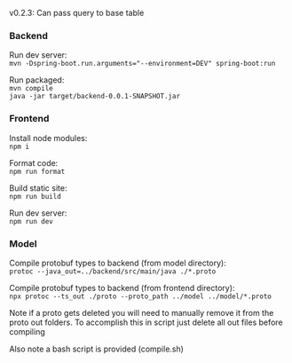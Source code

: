 
v0.2.3: Can pass query to base table


### Backend

Run dev server:\
`mvn -Dspring-boot.run.arguments="--environment=DEV" spring-boot:run`

Run packaged:\
`mvn compile`\
`java -jar target/backend-0.0.1-SNAPSHOT.jar`


### Frontend

Install node modules:\
`npm i`

Format code:\
`npm run format`

Build static site:\
`npm run build`

Run dev server:\
`npm run dev`


### Model

Compile protobuf types to backend (from model directory):\
`protoc --java_out=../backend/src/main/java ./*.proto`

Compile protobuf types to backend (from frontend directory):\
`npx protoc --ts_out ./proto --proto_path ../model ../model/*.proto`

Note if a proto gets deleted you will need to manually remove it from the proto out folders. To accomplish this in script just delete all out files before compiling

Also note a bash script is provided (compile.sh)
